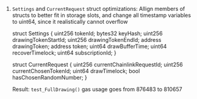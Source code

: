 1) `Settings` and `CurrentRequest` struct optimizations: Allign members of structs to better fit in storage slots, and change all timestamp variables to uint64, since it realistically cannot overflow

    struct Settings {
        uint256 tokenId;
        bytes32 keyHash;
        uint256 drawingTokenStartId;
        uint256 drawingTokenEndId;
        address drawingToken;
        address token;
        uint64 drawBufferTime;
        uint64 recoverTimelock;
        uint64 subscriptionId;
    }

    struct CurrentRequest {
        uint256 currentChainlinkRequestId;
        uint256 currentChosenTokenId;
        uint64 drawTimelock;
        bool hasChosenRandomNumber;
    }

    Result: `test_FullDrawing()` gas usage goes from 876483 to 810657